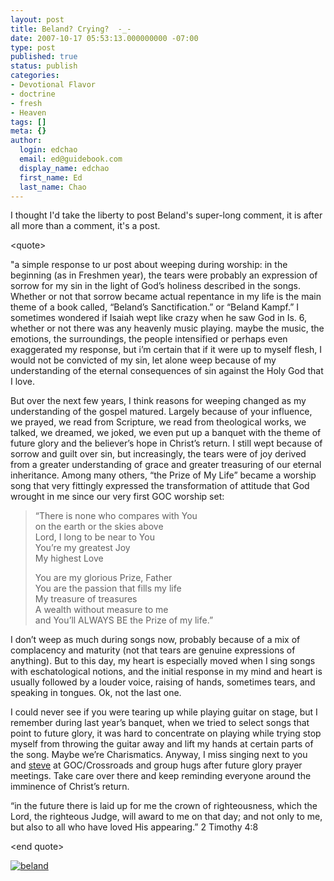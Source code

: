 ```yaml
---
layout: post
title: Beland? Crying?  -_-
date: 2007-10-17 05:53:13.000000000 -07:00
type: post
published: true
status: publish
categories:
- Devotional Flavor
- doctrine
- fresh
- Heaven
tags: []
meta: {}
author:
  login: edchao
  email: ed@guidebook.com
  display_name: edchao
  first_name: Ed
  last_name: Chao
---
```

<p>I thought I'd take the liberty to post Beland's super-long comment, it is after all more than a comment, it's a post.</p>
<p>&lt;quote&gt;</p>
<p>"a simple response to ur post about weeping during worship: in the beginning (as in Freshmen year), the tears were probably an expression of sorrow for my sin in the light of God’s holiness described in the songs. Whether or not that sorrow became actual repentance in my life is the main theme of a book called, “Beland’s Sanctification.” or “Beland Kampf.” I sometimes wondered if Isaiah wept like crazy when he saw God in Is. 6, whether or not there was any heavenly music playing. maybe the music, the emotions, the surroundings, the people intensified or perhaps even exaggerated my response, but i’m certain that if it were up to myself flesh, I would not be convicted of my sin, let alone weep because of my understanding of the eternal consequences of sin against the Holy God that I love.</p>
<p>But over the next few years, I think reasons for weeping changed as my understanding of the gospel matured. Largely because of your influence, we prayed, we read from Scripture, we read from theological works, we talked, we dreamed, we joked, we even put up a banquet with the theme of future glory and the believer’s hope in Christ’s return. I still wept because of sorrow and guilt over sin, but increasingly, the tears were of joy derived from a greater understanding of grace and greater treasuring of our eternal inheritance. Among many others, “the Prize of My Life” became a worship song that very fittingly expressed the transformation of attitude that God wrought in me since our very first GOC worship set:</p>
<blockquote><p>“There is none who compares with You<br />
on the earth or the skies above<br />
Lord, I long to be near to You<br />
You’re my greatest Joy<br />
My highest Love</p>
<p>You are my glorious Prize, Father<br />
You are the passion that fills my life<br />
My treasure of treasures<br />
A wealth without measure to me<br />
and You’ll ALWAYS BE the Prize of my life.”</p></blockquote>
<p>I don’t weep as much during songs now, probably because of a mix of complacency and maturity (not that tears are genuine expressions of anything). But to this day, my heart is especially moved when I sing songs with eschatological notions, and the initial response in my mind and heart is usually followed by a louder voice, raising of hands, sometimes tears, and speaking in tongues. Ok, not the last one.</p>
<p>I could never see if you were tearing up while playing guitar on stage, but I remember during last year’s banquet, when we tried to select songs that point to future glory, it was hard to concentrate on playing while trying stop myself from throwing the guitar away and lift my hands at certain parts of the song. Maybe we’re Charismatics. Anyway, I miss singing next to you and <a href="http://www.xanga.com/stevetu21">steve</a> at GOC/Crossroads and group hugs after future glory prayer meetings. Take care over there and keep reminding everyone around the imminence of Christ’s return.</p>
<p>“in the future there is laid up for me the crown of righteousness, which the Lord, the righteous Judge, will award to me on that day; and not only to me, but also to all who have loved His appearing.” 2 Timothy 4:8</p>
<p>&lt;end quote&gt;</p>
<p><a href="http://edchao.files.wordpress.com/2007/10/belandandme.jpg" title="beland"><img src="{{ site.baseurl }}/assets/belandandme.jpg" alt="beland" /></a></p>

